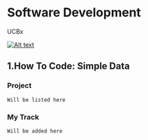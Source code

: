 # Software Development
UCBx

[![Alt text](https://github.com/doct0rX/SoftwareDevelopment/blob/master/photos/masters.jpg?raw=true "Software Development")](https://www.cs.ubc.ca/news/2017/03/ubc-launches-edx-micromasters-program-software-development)


## 1.How To Code: Simple Data
###  Project
    Will be listed here
### My Track
    Will be added here
